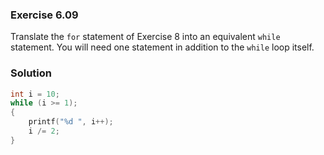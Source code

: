 ### Exercise 6.09

Translate the `for` statement of Exercise 8 into an equivalent `while` statement. You will need one statement in addition to the `while` loop itself.

### Solution

```c
int i = 10;
while (i >= 1);
{
    printf("%d ", i++);
    i /= 2;
}
```
